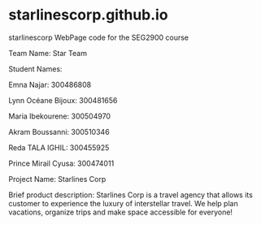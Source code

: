 # starlinescorp.github.io
starlinescorp WebPage code for the SEG2900 course
<p> Team Name: Star Team

Student Names: <p>
Emna Najar: 300486808 <p>
Lynn Océane Bijoux: 300481656 <p>
Maria Ibekourene: 300504970 <p>
Akram Boussanni: 300510346 <p>
Reda TALA IGHIL: 300455925 <p>
Prince Mirail Cyusa: 300474011 <p>

Project Name: Starlines Corp

Brief product description: Starlines Corp is a travel agency that allows its customer to experience the luxury of interstellar travel. We help plan vacations, organize trips and make space accessible for everyone!
